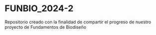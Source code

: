 # FUNBIO_2024-2
Repositorio creado con la finalidad de compartir el progreso de nuestro proyecto de Fundamentos de Biodiseño
